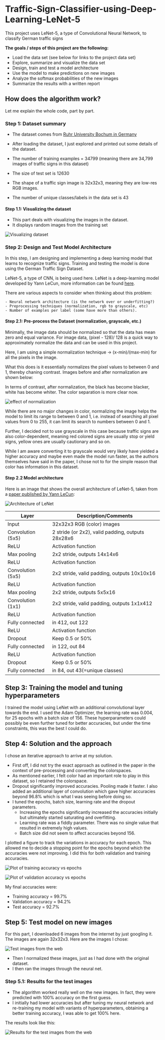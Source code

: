 # Traffic-Sign-Classifier-using-Deep-Learning-LeNet-5
This project uses LeNet-5, a type of Convolutional Neural Network, to classify German traffic signs

**The goals / steps of this project are the following:**
* Load the data set (see below for links to the project data set)
* Explore, summarize and visualize the data set
* Design, train and test a model architecture
* Use the model to make predictions on new images
* Analyze the softmax probabilities of the new images
* Summarize the results with a written report

## How does the algorithm work?

Let me explain the whole code, part by part.

### Step 1: Dataset summary

* The dataset comes from [Ruhr University Bochum in Germany](http://benchmark.ini.rub.de/?section=gtsrb&subsection=dataset)

* After loading the dataset, I just explored and printed out some details of the dataset.

* The number of training examples = 34799 (meaning there are 34,799 images of traffic signs in this dataset)
* The size of test set is 12630
* The shape of a traffic sign image is 32x32x3, meaning they are low-res RGB images.
* The number of unique classes/labels in the data set is 43

#### Step 1.1: Visualizing the dataset

* This part deals with visualizing the images in the dataset.
* It displays random images from the training set

![Visualizing dataset](https://github.com/vikasnataraja/Traffic-Sign-Classifier-using-Deep-Learning-LeNet-5/blob/master/output_images/data_images_original.png)

### Step 2: Design and Test Model Architecture

In this step, I am designing and implementing a deep learning model that learns to recognize traffic signs. Training and testing the model is done using the German Traffic Sign Dataset.

LeNet-5, a type of CNN, is being used here. LeNet is a deep-learning model developed by Yann LeCun, more information can be found [here](http://yann.lecun.com/exdb/lenet/).

There are various aspects to consider when thinking about this problem:

    - Neural network architecture (is the network over or underfitting?)
    - Preprocessing techniques (normalization, rgb to grayscale, etc)
    - Number of examples per label (some have more than others).


#### Step 2.1: Pre-process the Dataset (normalization, grayscale, etc.)

Minimally, the image data should be normalized so that the data has mean zero and equal variance. For image data, (pixel - 128)/ 128 is a quick way to approximately normalize the data and can be used in this project.

Here, I am using a simple normalization technique -> (x-min)/(max-min) for all the pixels in the image.

What this does is it essentially normalizes the pixel values to between 0 and 1, thereby chaning contrast. Images before and after normalization are shown below:

In terms of contrast, after normalization, the black has become blacker, white has become whiter. The color separation is more clear now.

![effect of normalization](https://github.com/vikasnataraja/Traffic-Sign-Classifier-using-Deep-Learning-LeNet-5/blob/master/output_images/after_norm.png)

While there are no major changes in color, normalizing the image helps the model to limit its range to between 0 and 1, i.e. instead of searching all pixel values from 0 to 255, it can limit its search to numbers between 0 and 1.

Further, I decided not to use grayscale in this case because traffic signs are also color-dependent, meaning red colored signs are usually stop or yield signs, yellow ones are usually cautionary and so on.

While I am aware converting it to grayscale would very likely have yielded a higher accuracy and maybe even made the model run faster, as the authors themselves have said in the paper, I chose not to for the simple reason that color has information in this dataset.

#### Step 2.2 Model architecture

Here is an image that shows the overall architecture of LeNet-5, taken from a [paper published by Yann LeCun](http://yann.lecun.com/exdb/publis/pdf/lecun-01a.pdf):

![Architecture of LeNet](https://cdn-images-1.medium.com/max/1200/1*1TI1aGBZ4dybR6__DI9dzA.png)

|Layer            | Description/Comments                               |  
|---              |---                                                 |
|Input            | 32x32x3 RGB (color) images                         |   
|Convolution (5x5)| 2 stride (or 2x2), valid padding, outputs 28x28x6  |  
|ReLU             | Activation function                                |
|Max pooling      | 2x2 stride, outputs 14x14x6                        |
|ReLU             | Activation function                                |
|Convolution (5x5)| 	2x2 stride, valid padding, outputs 10x10x16      |
|ReLU             | Activation function                                |
|Max pooling      | 2x2 stride, outputs 5x5x16                         |
|Convolution (1x1)| 2x2 stride, valid padding, outputs 1x1x412         |
|ReLU             | Activation function                                |
|Fully connected  | in 412, out 122                                    |
|ReLU             | Activation function                                |
|Dropout          | Keep 0.5 or 50%                                    |
|Fully connected  | in 122, out 84                                     |
|ReLU             | Activation function                                |
|Dropout          | Keep 0.5 or 50%                                    |
|Fully connected  | in 84, out 43(=unique classes)                     |


## Step 3: Training the model and tuning hyperparameters

I trained the model using LeNet with an additional convolutional layer towards the end. I used the Adam Optimizer, the learning rate was 0.004,
for 25 epochs with a batch size of 156. These hyperparameters could possibly be even further tuned for better accuracies, but under the time constraints,
this was the best I could do. 

## Step 4: Solution and the approach

I chose an iterative approach to arrive at my solution.
  * First off, I did not try the exact approach as outlined in the paper in the context of pre-processing and converting the colorspaces.
  * As mentioned earlier, I felt color had an important role to play in this dataset, so I retained the colorspace.
  * Dropout significantly improved accuracies. Pooling made it faster. I also added an additional layer of convolution
    which gave higher accuracies beyond 96.8% which is what I was seeing before doing so.
  * I tuned the epochs, batch size, learning rate and the dropout parameters. 
    * Increasing the epochs significantly increased the accuracies initially but ultimately started saturating and overfitting.
    * Learning rate was a fiddly parameter. There was no single value that resulted in extremely high values.
    * Batch size did not seem to affect accuracies beyond 156.
   
I plotted a figure to track the variations in accuracy for each epoch. This allowed me to decide a stopping point for the epochs beyond which the accuracies were not improving.
I did this for both validation and training accuracies. 

![Plot of training accuracy vs epochs](https://github.com/vikasnataraja/Traffic-Sign-Classifier-using-Deep-Learning-LeNet-5/blob/master/output_images/accuracies.png)

![Plot of validation accuracy vs epochs](https://github.com/vikasnataraja/Traffic-Sign-Classifier-using-Deep-Learning-LeNet-5/blob/master/output_images/accuracies_valid.png)


My final accuracies were:
  * Training accuracy = 99.7%
  * Validation accuracy = 94.2%
  * Test accuracy = 92.7%

## Step 5: Test model on new images

For this part, I downloaded 6 images from the internet by just googling it. The images are again 32x32x3. Here are the images I chose:

![Test images from the web](https://github.com/vikasnataraja/Traffic-Sign-Classifier-using-Deep-Learning-LeNet-5/blob/master/output_images/new_test_images_mysigns.png)

* Then I normalized these images, just as I had done with the original dataset.
* I then ran the images through the neural net.

### Step 5.1: Results for the test images

* The algorithm worked really well on the new images. In fact, they were predicted with 100% accuracy on the first guess. 
* I initially had lower accuracies but after tuning my neural network and re-training my model with variants of hyperparameters, obtaining a better training accuracy, I was able to get 100% here.

The results look like this:

![Results for the test images from the web](https://github.com/vikasnataraja/Traffic-Sign-Classifier-using-Deep-Learning-LeNet-5/blob/master/output_images/estimate_test.png)

